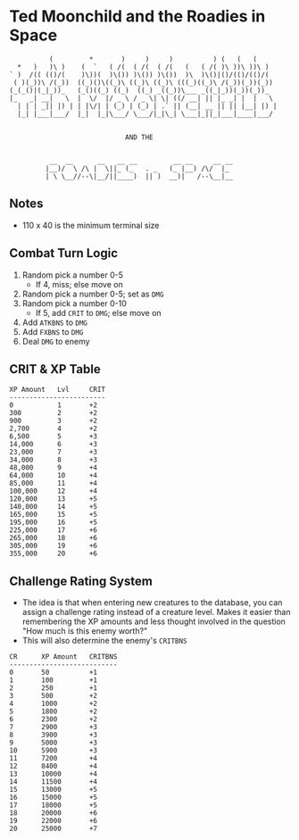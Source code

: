 # Ted Moonchild and the Roadies in Space

```plaintext
          (         *       )     )     )          ) (   (   (
  *   )   )\ )    (  `   ( /(  ( /(  ( /(   (   ( /( )\ ))\ ))\ )
` )  /(( (()/(    )\))(  )\()) )\()) )\())  )\  )\()|()/(()/(()/(
 ( )(_))\ /(_))  ((_)()\((_)\ ((_)\ ((_)\ (((_)((_)\ /(_))(_))(_))
(_(_()|(_|_))_   (_()((_) ((_)  ((_) _((_))\___ _((_|_))(_))(_))_
|_   _| __|   \  |  \/  |/ _ \ / _ \| \| ((/ __| || |_ _| |  |   \
  | | | _|| |) | | |\/| | (_) | (_) | .` || (__| __ || || |__| |) |
  |_| |___|___/  |_|  |_|\___/ \___/|_|\_| \___|_||_|___|____|___/


                             AND THE


          __  __      __   __ __         __ __     __ __
         |__)/  \ /\ |  \||_ (_   . _   (_ |__) /\/  |_
         | \ \__//--\|__/||____)  || )  __)|   /--\__|__
```

## Notes

* 110 x 40 is the minimum terminal size

## Combat Turn Logic

1. Random pick a number 0-5
    * If 4, miss; else move on
2. Random pick a number 0-5; set as `DMG`
3. Random pick a number 0-10
    * If 5, add `CRIT` to `DMG`; else move on
4. Add `ATKBNS` to `DMG`
5. Add `FXBNS` to `DMG`
6. Deal `DMG` to enemy

## CRIT & XP Table

```plaintext
XP Amount   Lvl     CRIT
------------------------
0           1       +2
300         2       +2
900         3       +2
2,700       4       +2
6,500       5       +3
14,000      6       +3
23,000      7       +3
34,000      8       +3
48,000      9       +4
64,000      10      +4
85,000      11      +4
100,000     12      +4
120,000     13      +5
140,000     14      +5
165,000     15      +5
195,000     16      +5
225,000     17      +6
265,000     18      +6
305,000     19      +6
355,000     20      +6
```

## Challenge Rating System

* The idea is that when entering new creatures to the database, you can assign a challenge rating instead of a creature level. Makes it easier than remembering the XP amounts and less thought involved in the question "How much is this enemy worth?"
* This will also determine the enemy's `CRITBNS`

```plaintext
CR      XP Amount   CRITBNS
---------------------------
0       50          +1
1       100         +1
2       250         +1
3       500         +2
4       1000        +2
5       1800        +2
6       2300        +2
7       2900        +3
8       3900        +3
9       5000        +3
10      5900        +3
11      7200        +4
12      8400        +4
13      10000       +4
14      11500       +4
15      13000       +5
16      15000       +5
17      18000       +5
18      20000       +6
19      22000       +6
20      25000       +7
```
